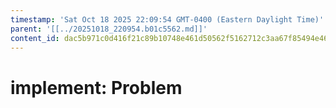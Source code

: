 ```yaml
---
timestamp: 'Sat Oct 18 2025 22:09:54 GMT-0400 (Eastern Daylight Time)'
parent: '[[../20251018_220954.b01c5562.md]]'
content_id: dac5b971c0d416f21c89b10748e461d50562f5162712c3aa67f85494e4688786
---
```


# implement: Problem

